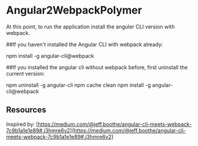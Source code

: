 # Angular2WebpackPolymer

At this point, to run the application install the anguler CLI version with webpack.

##If you haven't installed the Angular CLI with webpack already:

npm install -g angular-cli@webpack

##If you installed the angular cli without webpack before, first uninstall the current version:

npm uninstall -g angular-cli
npm cache clean
npm install -g angular-cli@webpack

## Resources
Inspired by: [https://medium.com/@jeff.boothe/angular-cli-meets-webpack-7c9b1a1e1e89#.j3hmre6v2](https://medium.com/@jeff.boothe/angular-cli-meets-webpack-7c9b1a1e1e89#.j3hmre6v2)


